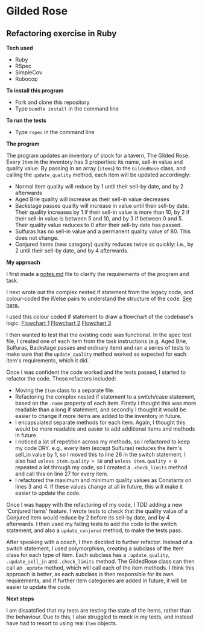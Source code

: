 # Gilded Rose
## Refactoring exercise in Ruby

**Tech used**
* Ruby
* RSpec
* SimpleCov
* Rubocop

**To install this program**
* Fork and clone this repository
* Type `bundle install` in the command line

**To run the tests**
* Type `rspec` in the command line

**The program**

The program updates an inventory of stock for a tavern, The Gilded Rose. Every `Item` in the inventory has 3 properties: its name, sell-in value and quality value. By passing in an array (`items`) to the `GildedRose` class, and calling the `update_quality` method, each item will be updated accordingly:

* Normal item quality will reduce by 1 until their sell-by date, and by 2 afterwards
* Aged Brie quality will increase as their sell-in value decreases
* Backstage passes quality will increase in value until their sell-by date. Their quality increases by 1 if their sell-in value is more than 10, by 2 if their sell-in value is between 5 and 10, and by 3 if between 0 and 5. Their quality value reduces to 0 after their sell-by date has passed.
* Sulfuras has no sell-in value and a permanent quality value of 80. This does not change.
* Conjured Items (new category) quality reduces twice as quickly: i.e., by 2 until their sell-by date, and by 4 afterwards.


**My approach**

I first made a [notes.md](notes.md) file to clarify the requirements of the program and task.

I next wrote out the complex nested if statement from the legacy code, and colour-coded the if/else pairs to understand the structure of the code. [See here.](IMG_20191218_161405.jpg)

I used this colour coded if statement to draw a flowchart of the codebase's logic:
[Flowchart 1](IMG_20191218_161332.jpg)
[Flowchart 2](IMG_20191218_161338.jpg)
[Flowchart 3](IMG_20191218_161345.jpg)

I then wanted to test that the existing code was functional. In the spec test file, I created one of each item from the task instructions (e.g. Aged Brie, Sulfuras, Backstage passes and ordinary item) and ran a series of tests to make sure that the `update_quality` method worked as expected for each item's requirements, which it did.

Once I was confident the code worked and the tests passed, I started to refactor the code. These refactors included:

* Moving the `Item` class to a separate file.
* Refactoring the complex nested if statement to a switch/case statement, based on the `.name` property of each item. Firstly I thought this was more readable than a long if statement, and secondly I thought it would be easier to change if more items are added to the inventory in future.
* I encapsulated separate methods for each item. Again, I thought this would be more readable and easier to add additional items and methods in future.
* I noticed a lot of repetition across my methods, so I refactored to keep my code DRY. e.g., every item (except Sulfuras) reduces the item's sell_in value by 1, so I moved this to line 26 in the switch statement. I also had `unless item.quality > 50` and `unless item.quality < 0` repeated a lot through my code, so I created a `.check_limits` method and call this on line 27 for every item.
* I refactored the maximum and minimum quality values as Constants on lines 3 and 4. If these values change at all in future, this will make it easier to update the code.

Once I was happy with the refactoring of my code, I TDD adding a new 'Conjured Items' feature. I wrote tests to check that the quality value of a Conjured Item would reduce by 2 before its sell-by date, and by 4 afterwards. I then used my failing tests to add the code to the switch statement, and also a `update_conjured` method, to make the tests pass.

After speaking with a coach, I then decided to further refactor. Instead of a switch statement, I used polymorphism, creating a subclass of the Item class for each type of item. Each subclass has a `.update_quality`, `.update_sell_in` and `.check_limits` method. The GildedRose class can then call an `.update` method, which will call each of the item methods. I think this approach is better, as each subclass is then responsible for its own requirements, and if further item categories are added in future, it will be easier to update the code.


**Next steps**

I am dissatsfied that my tests are testing the state of the items, rather than the behaviour. Due to this, I also struggled to mock in my tests, and instead have had to resort to using real `Item` objects.
